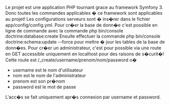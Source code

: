 Le projet est une application PHP tournant grace au framework Symfony 3. Donc toutes les commandes applicables � ce framework sont applicables au projet! Les configurations serveurs
sont � ins�rer dans le fichier app/config/config.yml.
Pour cr�er la base de donn�e c'est possible en ligne de commande avec la commande 
	php bin/console doctrine:database:create
Ensuite effectuer la commande
	php bin/console doctrine:schema:update --force 
pour mettre � jour les tables de la base de donn�es.
Pour cr�er un administrateur, c'est pour possible via une route en GET accessible uniquement en localhost pour des raisons de s�curit�! Cette route est 
/_create/username/prenom/nom/password
o� 
- username est le nom d'utilisateur
- nom est le nom de l'administrateur
- prenom est son pr�nom
- password est le mot de passe

L'acc�s se fait uniquement apr�s connexion par username et password.